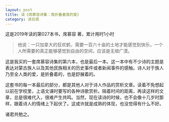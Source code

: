```yaml
---
layout: post
title: 读《席慕容诗集：我折叠着我的爱》
category: 读后感
---
```

这是2019年读的第027本书，席慕容 著，累计用时1小时

>他说：一只加拿大的狂欢鹤，需要一百六十亩的土地才能感觉到快乐，一个人所需要的真正能够感觉到自由的空间，应该是无垠广漠。

这是我买的一套席慕容诗集的第六本，也是最后一本。这一本中有不少诗的主题是表达对蒙古族人以及其他民族相关的历史事件或者新闻事件的感触。诗人对于族人乃至全人类的爱，是折叠着的，也是舒展着的。

这套书的每一本最后的部分，都是其他人对于诗人作品的赏析文章。读着不免想起以前在学校里，上语文课时要写的各种诗歌赏析。隔着时间的距离，再读这样的文章，总是很难代入，很难产生共鸣。当然，现在读诗的时候，也不会像十几岁时那样，跟着诗人的情绪上下起伏了。这或许就是成熟的体现，也没觉得有什么不好。

诸君共勉之。